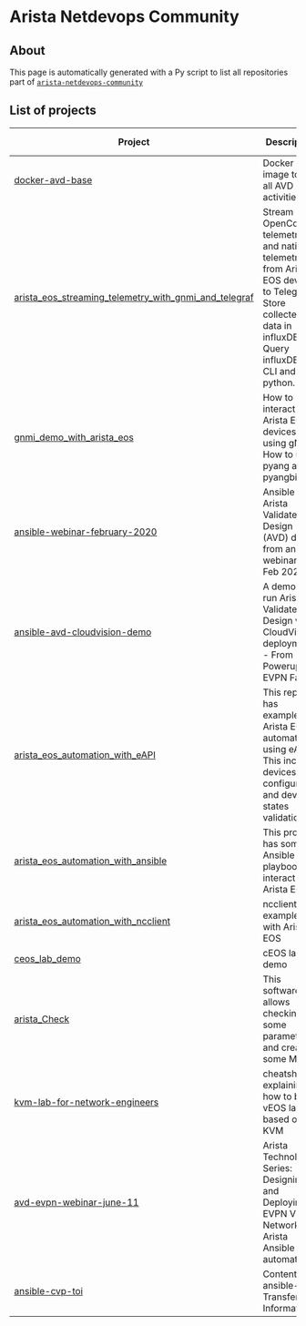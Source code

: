 # Arista Netdevops Community

## About

This page is automatically generated with a Py script to list all repositories part of [`arista-netdevops-community`](https://github.com/arista-netdevops-community)

## List of projects


|  Project  |  Description  | Last activity |
|------------------|---------------|-------------|
|  [docker-avd-base](https://github.com/arista-netdevops-community/docker-avd-base) |  Docker image to run all AVD activities  | 2020-07-10 |
|  [arista_eos_streaming_telemetry_with_gnmi_and_telegraf](https://github.com/arista-netdevops-community/arista_eos_streaming_telemetry_with_gnmi_and_telegraf) |  Stream OpenConfig telemetry and native telemetry from Arista EOS devices to Telegraf. Store collected data in influxDB. Query influxDB with CLI and python.   | 2020-07-09 |
|  [gnmi_demo_with_arista_eos](https://github.com/arista-netdevops-community/gnmi_demo_with_arista_eos) |  How to interact with Arista EOS devices using gNMI. How to use pyang and pyangbind.  | 2020-07-08 |
|  [ansible-webinar-february-2020](https://github.com/arista-netdevops-community/ansible-webinar-february-2020) |  Ansible Arista Validated Design (AVD) demo from ansible webinar in Feb 2020  | 2020-07-08 |
|  [ansible-avd-cloudvision-demo](https://github.com/arista-netdevops-community/ansible-avd-cloudvision-demo) |  A demo to run Arista Validated Design with CloudVision deployment - From Powerup to EVPN Fabric  | 2020-07-08 |
|  [arista_eos_automation_with_eAPI](https://github.com/arista-netdevops-community/arista_eos_automation_with_eAPI) |  This repo has examples of Arista EOS automation using eAPI. This includes devices configuration and devices states validation  | 2020-07-07 |
|  [arista_eos_automation_with_ansible](https://github.com/arista-netdevops-community/arista_eos_automation_with_ansible) |  This project has some Ansible playbooks to interact with Arista EOS.  | 2020-07-07 |
|  [arista_eos_automation_with_ncclient](https://github.com/arista-netdevops-community/arista_eos_automation_with_ncclient) |  ncclient examples with Arista EOS   | 2020-07-07 |
|  [ceos_lab_demo](https://github.com/arista-netdevops-community/ceos_lab_demo) |  cEOS lab demo  | 2020-07-07 |
|  [arista_Check](https://github.com/arista-netdevops-community/arista_Check) |  This software allows checking some parameters and create some MAPs.  | 2020-07-07 |
|  [kvm-lab-for-network-engineers](https://github.com/arista-netdevops-community/kvm-lab-for-network-engineers) |  cheatsheet explaining how to build vEOS lab based on KVM  | 2020-06-12 |
|  [avd-evpn-webinar-june-11](https://github.com/arista-netdevops-community/avd-evpn-webinar-june-11) |  Arista Technology Series: Designing and Deploying EVPN VxLAN Networks - Arista Ansible AVD automation  | 2020-06-12 |
|  [ansible-cvp-toi](https://github.com/arista-netdevops-community/ansible-cvp-toi) |  Content for ansible-cvp Transfert of Information  | 2020-06-11 |
